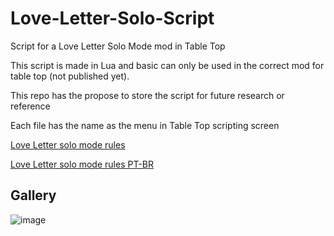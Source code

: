 # Love-Letter-Solo-Script
Script for a Love Letter Solo Mode mod in Table Top 

This script is made in Lua and basic can only be used in the correct mod for table top (not published yet).

This repo has the propose to store the script for future research or reference

Each file has the name as the menu in Table Top scripting screen

[Love Letter solo mode rules](https://s3.amazonaws.com/geekdo-files.com/bgg280549?response-content-disposition=inline%3B%20filename%3D%22love_letter_solitaire_v110.pdf%22&response-content-type=application%2Fpdf&X-Amz-Content-Sha256=UNSIGNED-PAYLOAD&X-Amz-Algorithm=AWS4-HMAC-SHA256&X-Amz-Credential=AKIAJYFNCT7FKCE4O6TA%2F20220925%2Fus-east-1%2Fs3%2Faws4_request&X-Amz-Date=20220925T063049Z&X-Amz-SignedHeaders=host&X-Amz-Expires=120&X-Amz-Signature=fbecfd40351024ec9d2c08d9b0ec5825c40b3b22f9710e5c3714b62aae13564d)

[Love Letter solo mode rules PT-BR](https://ludopedia-anexos.nyc3.digitaloceanspaces.com/love_letter_love_letter_variante_solo_159655.pdf)

## Gallery

![image](https://user-images.githubusercontent.com/19805404/192130237-b3e69690-705f-4b25-a2dd-cd7204f0ac60.png)
